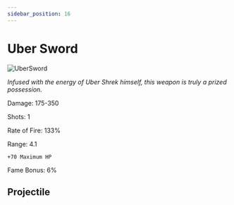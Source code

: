 ```yaml
---
sidebar_position: 16
---
```


# Uber Sword

![UberSword](https://vwiki.valorserver.com/api/item/picture/uber%20sword)

<i>Infused with the energy of Uber Shrek himself, this weapon is truly a prized possession.</i>

Damage: 175-350

Shots: 1

Rate of Fire: 133%

Range: 4.1

    +70 Maximum HP

Fame Bonus: 6%

## Projectile
